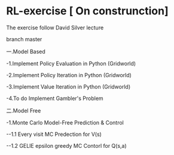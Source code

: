 # RL-exercise           [ On construnction]  
The exercise follow David Silver lecture

branch master


一.Model Based


-1.Implement Policy Evaluation in Python (Gridworld)



-2.Implement Policy Iteration in Python (Gridworld)



-3.Implement Value Iteration in Python (Gridworld)


-4.To do Implement Gambler's Problem



二.Model Free

-1.Monte Carlo Model-Free Prediction & Control


--1.1 Every visit MC Predection for V(s)

--1.2 GELIE epsilon greedy MC Contorl for Q(s,a)
